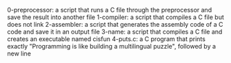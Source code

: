 0-preprocessor: a script that runs a C file through the preprocessor and save the result into another file
1-compiler: a script that compiles a C file but does not link
2-assembler: a script that generates the assembly code of a C code and save it in an output file
3-name: a script that compiles a C file and creates an executable named cisfun
4-puts.c: a C program that prints exactly "Programming is like building a multilingual puzzle", followed by a new line

